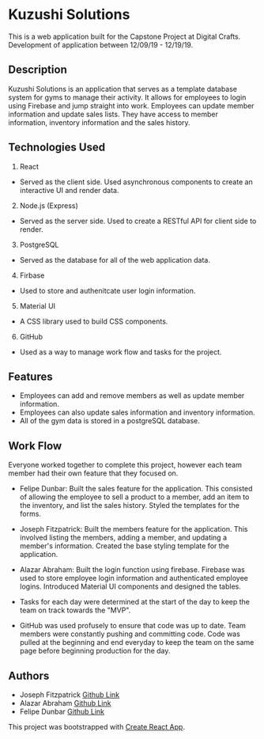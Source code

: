 # Kuzushi Solutions

This is a web application built for the Capstone Project at Digital Crafts. Development of application between 12/09/19 - 12/19/19.

## Description

Kuzushi Solutions is an application that serves as a template database system for gyms to manage their activity. It allows for employees to login using Firebase and jump straight into work. Employees can update member information and update sales lists. They have access to member information, inventory information and the sales history. 

## Technologies Used

1. React
* Served as the client side. Used asynchronous components to create an interactive UI and render data.
2. Node.js (Express)
* Served as the server side. Used to create a RESTful API for client side to render.
3. PostgreSQL
* Served as the database for all of the web application data.
4. Firbase
* Used to store and authenitcate user login information.
5. Material UI
* A CSS library used to build CSS components.
6. GitHub
* Used as a way to manage work flow and tasks for the project.

## Features 

* Employees can add and remove members as well as update member information.
* Employees can also update sales information and inventory information.
* All of the gym data is stored in a postgreSQL database. 

## Work Flow

Everyone worked together to complete this project, however each team member had their own feature that they focused on.

* Felipe Dunbar: Built the sales feature for the application. This consisted of allowing the employee to sell a product to a member, add an item to the inventory, and list the sales history. Styled the templates for the forms.

* Joseph Fitzpatrick: Built the members feature for the application. This involved listing the members, adding a member, and updating a member's information. Created the base styling template for the application.

* Alazar Abraham: Built the login function using firebase. Firebase was used to store employee login information and authenticated employee logins. Introduced Material UI components and designed the tables.

* Tasks for each day were determined at the start of the day to keep the team on track towards the "MVP".

* GitHub was used profusely to ensure that code was up to date. Team members were constantly pushing and committing code. Code was pulled at the beginning and end everyday to keep the team on the same page before beginning production for the day.

## Authors

* Joseph Fitzpatrick [Github Link](https://github.com/joeyf116)
* Alazar Abraham [Github Link](https://github.com/alazarabraham)
* Felipe Dunbar [Github Link](https://github.com/FelipeD97)



This project was bootstrapped with [Create React App](https://github.com/facebook/create-react-app).